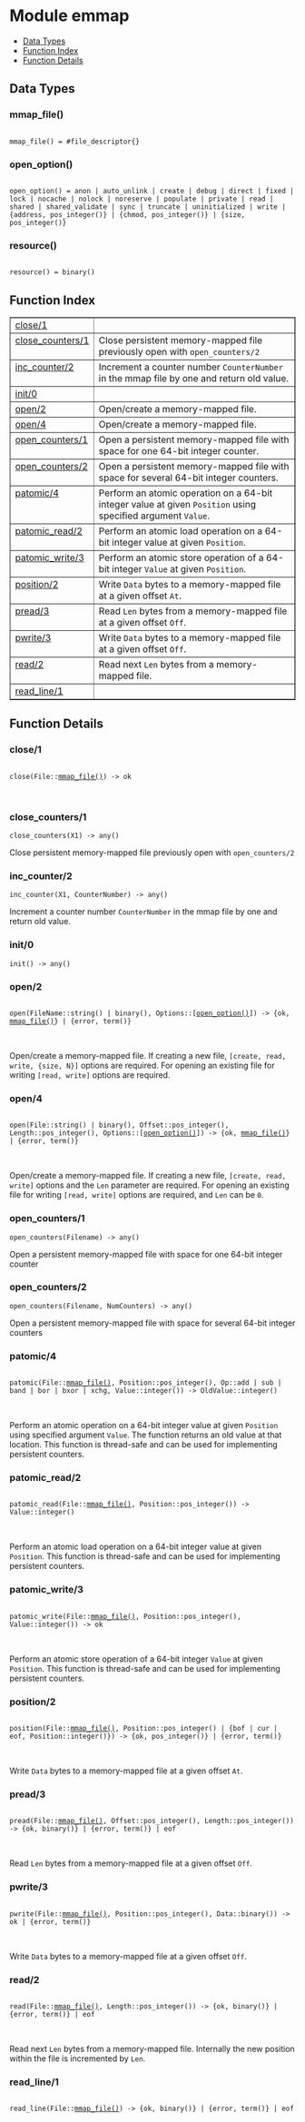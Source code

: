

# Module emmap #
* [Data Types](#types)
* [Function Index](#index)
* [Function Details](#functions)

<a name="types"></a>

## Data Types ##




### <a name="type-mmap_file">mmap_file()</a> ###


<pre><code>
mmap_file() = #file_descriptor{}
</code></pre>




### <a name="type-open_option">open_option()</a> ###


<pre><code>
open_option() = anon | auto_unlink | create | debug | direct | fixed | lock | nocache | nolock | noreserve | populate | private | read | shared | shared_validate | sync | truncate | uninitialized | write | {address, pos_integer()} | {chmod, pos_integer()} | {size, pos_integer()}
</code></pre>




### <a name="type-resource">resource()</a> ###


<pre><code>
resource() = binary()
</code></pre>

<a name="index"></a>

## Function Index ##


<table width="100%" border="1" cellspacing="0" cellpadding="2" summary="function index"><tr><td valign="top"><a href="#close-1">close/1</a></td><td></td></tr><tr><td valign="top"><a href="#close_counters-1">close_counters/1</a></td><td>Close persistent memory-mapped file previously open with <code>open_counters/2</code></td></tr><tr><td valign="top"><a href="#inc_counter-2">inc_counter/2</a></td><td>Increment a counter number <code>CounterNumber</code> in the mmap file by one and return old value.</td></tr><tr><td valign="top"><a href="#init-0">init/0</a></td><td></td></tr><tr><td valign="top"><a href="#open-2">open/2</a></td><td>Open/create a memory-mapped file.</td></tr><tr><td valign="top"><a href="#open-4">open/4</a></td><td>Open/create a memory-mapped file.</td></tr><tr><td valign="top"><a href="#open_counters-1">open_counters/1</a></td><td>Open a persistent memory-mapped file with space for one 64-bit integer counter.</td></tr><tr><td valign="top"><a href="#open_counters-2">open_counters/2</a></td><td>Open a persistent memory-mapped file with space for several 64-bit integer counters.</td></tr><tr><td valign="top"><a href="#patomic-4">patomic/4</a></td><td>Perform an atomic operation on a 64-bit integer value at given <code>Position</code>
using specified argument <code>Value</code>.</td></tr><tr><td valign="top"><a href="#patomic_read-2">patomic_read/2</a></td><td>Perform an atomic load operation on a 64-bit integer value at given <code>Position</code>.</td></tr><tr><td valign="top"><a href="#patomic_write-3">patomic_write/3</a></td><td>Perform an atomic store operation of a 64-bit integer <code>Value</code> at given <code>Position</code>.</td></tr><tr><td valign="top"><a href="#position-2">position/2</a></td><td>Write <code>Data</code> bytes to a memory-mapped file at a given offset <code>At</code>.</td></tr><tr><td valign="top"><a href="#pread-3">pread/3</a></td><td>Read <code>Len</code> bytes from a memory-mapped file at a given offset <code>Off</code>.</td></tr><tr><td valign="top"><a href="#pwrite-3">pwrite/3</a></td><td>Write <code>Data</code> bytes to a memory-mapped file at a given offset <code>Off</code>.</td></tr><tr><td valign="top"><a href="#read-2">read/2</a></td><td>Read next <code>Len</code> bytes from a memory-mapped file.</td></tr><tr><td valign="top"><a href="#read_line-1">read_line/1</a></td><td></td></tr></table>


<a name="functions"></a>

## Function Details ##

<a name="close-1"></a>

### close/1 ###

<pre><code>
close(File::<a href="#type-mmap_file">mmap_file()</a>) -&gt; ok
</code></pre>
<br />

<a name="close_counters-1"></a>

### close_counters/1 ###

`close_counters(X1) -> any()`

Close persistent memory-mapped file previously open with `open_counters/2`

<a name="inc_counter-2"></a>

### inc_counter/2 ###

`inc_counter(X1, CounterNumber) -> any()`

Increment a counter number `CounterNumber` in the mmap file by one and return old value.

<a name="init-0"></a>

### init/0 ###

`init() -> any()`

<a name="open-2"></a>

### open/2 ###

<pre><code>
open(FileName::string() | binary(), Options::[<a href="#type-open_option">open_option()</a>]) -&gt; {ok, <a href="#type-mmap_file">mmap_file()</a>} | {error, term()}
</code></pre>
<br />

Open/create a memory-mapped file.
If creating a new file, `[create, read, write, {size, N}]` options are required.
For opening an existing file for writing `[read, write]` options are required.

<a name="open-4"></a>

### open/4 ###

<pre><code>
open(File::string() | binary(), Offset::pos_integer(), Length::pos_integer(), Options::[<a href="#type-open_option">open_option()</a>]) -&gt; {ok, <a href="#type-mmap_file">mmap_file()</a>} | {error, term()}
</code></pre>
<br />

Open/create a memory-mapped file.
If creating a new file, `[create, read, write]` options and the `Len` parameter
are required.
For opening an existing file for writing `[read, write]` options are required, and `Len`
can be `0`.

<a name="open_counters-1"></a>

### open_counters/1 ###

`open_counters(Filename) -> any()`

Open a persistent memory-mapped file with space for one 64-bit integer counter

<a name="open_counters-2"></a>

### open_counters/2 ###

`open_counters(Filename, NumCounters) -> any()`

Open a persistent memory-mapped file with space for several 64-bit integer counters

<a name="patomic-4"></a>

### patomic/4 ###

<pre><code>
patomic(File::<a href="#type-mmap_file">mmap_file()</a>, Position::pos_integer(), Op::add | sub | band | bor | bxor | xchg, Value::integer()) -&gt; OldValue::integer()
</code></pre>
<br />

Perform an atomic operation on a 64-bit integer value at given `Position`
using specified argument `Value`.  The function returns an old value at that
location.  This function is thread-safe and can be used for implementing
persistent counters.

<a name="patomic_read-2"></a>

### patomic_read/2 ###

<pre><code>
patomic_read(File::<a href="#type-mmap_file">mmap_file()</a>, Position::pos_integer()) -&gt; Value::integer()
</code></pre>
<br />

Perform an atomic load operation on a 64-bit integer value at given `Position`.
This function is thread-safe and can be used for implementing persistent counters.

<a name="patomic_write-3"></a>

### patomic_write/3 ###

<pre><code>
patomic_write(File::<a href="#type-mmap_file">mmap_file()</a>, Position::pos_integer(), Value::integer()) -&gt; ok
</code></pre>
<br />

Perform an atomic store operation of a 64-bit integer `Value` at given `Position`.
This function is thread-safe and can be used for implementing persistent counters.

<a name="position-2"></a>

### position/2 ###

<pre><code>
position(File::<a href="#type-mmap_file">mmap_file()</a>, Position::pos_integer() | {bof | cur | eof, Position::integer()}) -&gt; {ok, pos_integer()} | {error, term()}
</code></pre>
<br />

Write `Data` bytes to a memory-mapped file at a given offset `At`.

<a name="pread-3"></a>

### pread/3 ###

<pre><code>
pread(File::<a href="#type-mmap_file">mmap_file()</a>, Offset::pos_integer(), Length::pos_integer()) -&gt; {ok, binary()} | {error, term()} | eof
</code></pre>
<br />

Read `Len` bytes from a memory-mapped file at a given offset `Off`.

<a name="pwrite-3"></a>

### pwrite/3 ###

<pre><code>
pwrite(File::<a href="#type-mmap_file">mmap_file()</a>, Position::pos_integer(), Data::binary()) -&gt; ok | {error, term()}
</code></pre>
<br />

Write `Data` bytes to a memory-mapped file at a given offset `Off`.

<a name="read-2"></a>

### read/2 ###

<pre><code>
read(File::<a href="#type-mmap_file">mmap_file()</a>, Length::pos_integer()) -&gt; {ok, binary()} | {error, term()} | eof
</code></pre>
<br />

Read next `Len` bytes from a memory-mapped file.
Internally the new position within the file is incremented by `Len`.

<a name="read_line-1"></a>

### read_line/1 ###

<pre><code>
read_line(File::<a href="#type-mmap_file">mmap_file()</a>) -&gt; {ok, binary()} | {error, term()} | eof
</code></pre>
<br />

